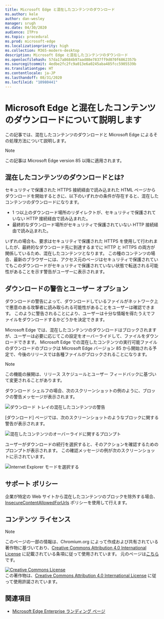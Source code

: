 ```yaml
---
title: Microsoft Edge と混在したコンテンツのダウンロード
ms.author: kele
author: dan-wesley
manager: srugh
ms.date: 04/30/2020
audience: ITPro
ms.topic: procedural
ms.prod: microsoft-edge
ms.localizationpriority: high
ms.collection: M365-modern-desktop
description: Microsoft Edge と混在したコンテンツのダウンロード
ms.openlocfilehash: 57da17a8684b97aad88e7837ff9d070f6862357b
ms.sourcegitcommit: 4edbe2fc2fc9a013e6a0245aba485fcc5905539b
ms.translationtype: HT
ms.contentlocale: ja-JP
ms.lasthandoff: 08/31/2020
ms.locfileid: "10980441"
---
```

# Microsoft Edge と混在したコンテンツのダウンロードについて説明します

この記事では、混在したコンテンツのダウンロードと Microsoft Edge によるその処理方法について説明します。

>[!NOTE]
>この記事は Microsoft Edge version 85 以降に適用されます。

## 混在したコンテンツのダウンロードとは?

セキュリティで保護された HTTPS 接続経由で読み込まれた HTML ページからダウンロードを開始するときに、以下のいずれかの条件が存在すると、混在したコンテンツのダウンロードになります。

- 1 つ以上のダウンロード場所のリダイレクトが、セキュリティで保護されていない HTTP 接続経由で読み込まれた。
- 最終的なダウンロード場所がセキュリティで保護されていない HTTP 接続経由で読み込まれた。

いずれの場合も、要求はセキュリティで保護された HTTPS を使用して行われましたが、最終的なダウンロード先に到達するまでに HTTP と HTTPS の両方が関係しているため、混在したコンテンツとなります。 この種のコンテンツの場合、最新のブラウザーには、アクセス元のページはセキュリティで保護されていてもこのダウンロードがセキュリティで保護されていない状態で転送される可能性があることを示す警告がユーザーに表示されます。

## ダウンロードの警告とユーザー オプション

ダウンロードの警告によって、ダウンロードしているファイルがネットワーク上で悪意のある攻撃者に読み取られる可能性があることをユーザーは確認できます。 このように警告されることにより、ユーザーは十分な情報を得たうえでファイルをダウンロードするかどうかを決定できます。

Microsoft Edge では、混在したコンテンツのダウンロードはブロックされますが、ユーザーは必要に応じてこの設定をオーバーライドして、ファイルをダウンロードできます。 Microsoft Edge での混在したコンテンツの実行可能ファイルのダウンロードのブロックは Microsoft Edge バージョン 85 から開始される予定で、今後のリリースでは各種ファイルがブロックされることになります。

> [!NOTE]
> この機能の展開は、リリース スケジュールとユーザー フィードバックに基づいて変更されることがあります。

<!-- The schedule of the block for different filetypes is to be determined and may be impacted by usage data and user feedback. -->

ダウンロード シェルフの場合、次のスクリーンショットの例のように、ブロックの警告メッセージが表示されます。

 ![ダウンロード トレイの混在したコンテンツの警告](./media/edge-learnmore-mixed-content-downloads/edge-mixed-content-download-tray-warning.png)

[ダウンロード] ページでは、次のスクリーンショットのようなブロックに関する警告が表示されます。

 ![混在したコンテンツのオーバーライドに関するプロンプト](./media/edge-learnmore-mixed-content-downloads/edge-mixed-content-download-page-warning.png)

ユーザーがダウンロードの続行を選択すると、そのアクションを確認するためのプロンプトが表示されます。 この確認メッセージの例が次のスクリーンショットに示されています。

 ![Internet Explorer モードを選択する](./media/edge-learnmore-mixed-content-downloads/edge-mixed-content-download-override.png)

## サポート ポリシー

企業が特定の Web サイトから混在したコンテンツのブロックを除外する場合、[InsecureContentAllowedForUrls](https://docs.microsoft.com/deployedge/microsoft-edge-policies#insecurecontentallowedforurls) ポリシーを使用して行えます。

## コンテンツ ライセンス

> [!NOTE]
> このページの一部の情報は、Chromium.org によって作成および共有されている著作物に基づいており、[Creative Commons Attribution 4.0 International License](http://creativecommons.org/licenses/by/4.0/) に記載されている条項に従って使用されています。 元のページは[こちら](https://developers.google.com/web/fundamentals/security/prevent-mixed-content/what-is-mixed-content)です。
  
<a rel="license" href="http://creativecommons.org/licenses/by/4.0/"><img alt="Creative Commons License" style="border-width:0" src="https://i.creativecommons.org/l/by/4.0/88x31.png" /></a><br />この著作物は、<a rel="license" href="http://creativecommons.org/licenses/by/4.0/">Creative Commons Attribution 4.0 International License</a> に従って使用許諾されています。

## 関連項目

- [Microsoft Edge Enterprise ランディング ページ](https://aka.ms/EdgeEnterprise)
